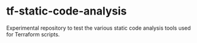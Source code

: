 # tf-static-code-analysis

Experimental repository to test the various static code analysis tools used for Terraform scripts.
